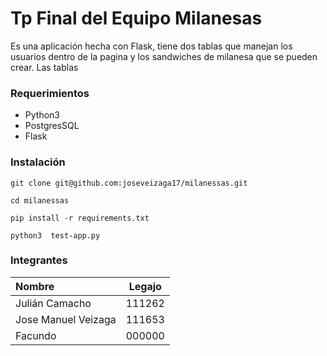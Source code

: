 # Tp Final del Equipo Milanesas

Es una aplicación hecha con Flask, tiene dos tablas que manejan los usuarios dentro de la pagina y los sandwiches de milanesa que se pueden crear.
Las tablas

### Requerimientos

- Python3
- PostgresSQL
- Flask

### Instalación

```
git clone git@github.com:joseveizaga17/milanessas.git

cd milanessas

pip install -r requirements.txt

python3  test-app.py
```

### Integrantes

| Nombre             | Legajo |
| :------------------| :----: |
| Julián Camacho     | 111262 |
| Jose Manuel Veizaga| 111653 |
| Facundo            | 000000 |
